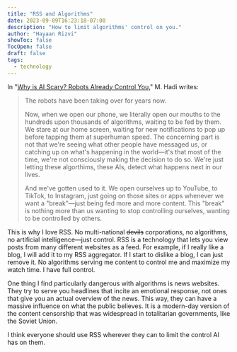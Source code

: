 ```yaml
---
title: "RSS and Algorithms"
date: 2023-09-09T16:23:18-07:00
description: "How to limit algorithms' control on you."
author: "Hayaan Rizvi"
showToc: false
TocOpen: false
draft: false
tags:
  - technology
---
```


In "[Why is AI Scary? Robots Already Control You,](https://www.linkedin.com/pulse/why-ai-scary-robots-already-control-you-muhammad-hadi-yusufali)" M. Hadi writes:

> The robots have been taking over for years now.
> 
> Now, when we open our phone, we literally open our mouths to the hundreds upon thousands of algorithms, waiting to be fed by them. We stare at our home screen, waiting for new notifications to pop up before tapping them at superhuman speed. The concerning part is not that we're seeing what other people have messaged us, or catching up on what's happening in the world—it's that most of the time, we're not consciously making the decision to do so. We're just letting these algorthims, these AIs, detect what happens next in our lives.
> 
> And we've gotten used to it. We open ourselves up to YouTube, to TikTok, to Instagram, just going on those sites or apps whenever we want a "break"—just being fed more and more content. This "break" is nothing more than us wanting to stop controlling ourselves, wanting to be controlled by others.

This is why I love RSS. No multi-national ~~devils~~ corporations, no algorithms, no artificial intelligence—just control. RSS is a technology that lets you view posts from many different websites as a feed. For example, if I really like a blog, I will add it to my RSS aggregator. If I start to dislike a blog, I can just remove it. No algorithms serving me content to control me and maximize my watch time. I have full control.

One thing I find particularly dangerous with algorithms is news websites. They try to serve you headlines that incite an emotional response, not ones that give you an actual overview of the news. This way, they can have a massive influence on what the public believes. It is a modern-day version of the content censorship that was widespread in totalitarian governments, like the Soviet Union.

I think everyone should use RSS wherever they can to limit the control AI has on them.